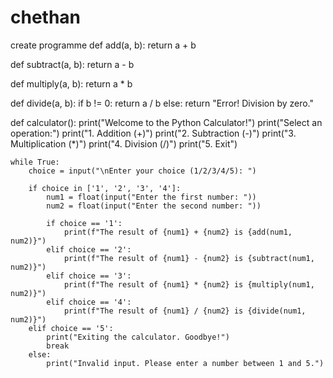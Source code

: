 # chethan
create programme
def add(a, b):
    return a + b

def subtract(a, b):
    return a - b

def multiply(a, b):
    return a * b

def divide(a, b):
    if b != 0:
        return a / b
    else:
        return "Error! Division by zero."

def calculator():
    print("Welcome to the Python Calculator!")
    print("Select an operation:")
    print("1. Addition (+)")
    print("2. Subtraction (-)")
    print("3. Multiplication (*)")
    print("4. Division (/)")
    print("5. Exit")

    while True:
        choice = input("\nEnter your choice (1/2/3/4/5): ")

        if choice in ['1', '2', '3', '4']:
            num1 = float(input("Enter the first number: "))
            num2 = float(input("Enter the second number: "))

            if choice == '1':
                print(f"The result of {num1} + {num2} is {add(num1, num2)}")
            elif choice == '2':
                print(f"The result of {num1} - {num2} is {subtract(num1, num2)}")
            elif choice == '3':
                print(f"The result of {num1} * {num2} is {multiply(num1, num2)}")
            elif choice == '4':
                print(f"The result of {num1} / {num2} is {divide(num1, num2)}")
        elif choice == '5':
            print("Exiting the calculator. Goodbye!")
            break
        else:
            print("Invalid input. Please enter a number between 1 and 5.")


